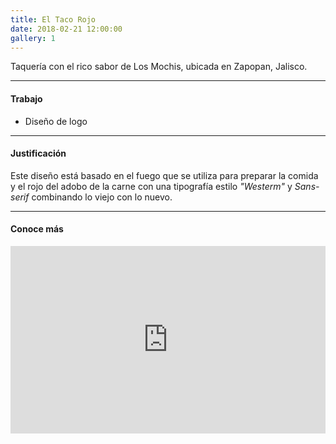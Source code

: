 ```yaml
---
title: El Taco Rojo
date: 2018-02-21 12:00:00
gallery: 1
---
```

<p class="lead">
	Taquería con el rico sabor de Los Mochis, ubicada en Zapopan, Jalisco.
</p>

---

#### Trabajo
- Diseño de logo

---

#### Justificación
Este diseño está basado en el fuego que se utiliza para preparar la comida y el rojo del adobo de la carne con una tipografía estilo *"Westerm"* y *Sans-serif* combinando lo viejo con lo nuevo.

---

#### Conoce más
<iframe src="https://www.google.com/maps/embed?pb=!1m14!1m8!1m3!1d14931.17457794792!2d-103.4220371!3d20.6779727!3m2!1i1024!2i768!4f13.1!3m3!1m2!1s0x0%3A0xf80d5dcb2d58d603!2sEl+Taco+Rojo!5e0!3m2!1ses-419!2smx!4v1519194951286" frameborder="0" style="width: 100%;min-height:300px;border:0" allowfullscreen></iframe>
